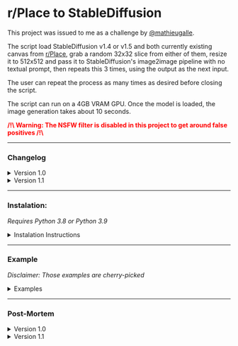 # r/Place to StableDiffusion

This project was issued to me as a challenge by [@mathieugalle](https://github.com/mathieugalle).

The script load StableDiffusion v1.4 or v1.5 and both currently existing canvas from [r/Place](https://www.reddit.com/r/place/), grab a random 32x32 slice from either of them, resize it to 512x512 and pass it to StableDiffusion's image2image pipeline with no textual prompt, then repeats this 3 times, using the output as the next input.

The user can repeat the process as many times as desired before closing the script.

The script can run on a 4GB VRAM GPU. Once the model is loaded, the image generation takes about 10 seconds.

**<span style='color:red;'>/!\\ Warning: The NSFW filter is disabled in this project to get around false positives /!\\</span>**

---
### Changelog

<details>
<summary>Version 1.0</summary>
- Initial Release<br>
</details>

<details>
<summary>Version 1.1</summary>
- ADD: Option to choose which model to load upon launching the script<br>
- ADD: Support for Stable Diffusion 1.5<br>
- CHANGE: the size of slices taken from r/Place canvas from 64x64 to 32x32<br>
- CHANGE: Inference steps revert back to default<br>
- CHANGE: Resize with `Image.Resampling.NEAREST`<br>
- FIX: Change strengh from 0.95 to 0.05<br>

</details>

---
### Instalation:

*Requires Python 3.8 or Python 3.9*
<details>
<summary>Instalation Instructions</summary>

Clone the repository on your machine, then run the following command to install all dependencies:
```bash
pip install -r requirements.txt
```
Then login with your huggingface account with the command (required to download the weights):
```bash
huggingface-cli login
```
From that point, you can either run `main.py` and let it download the weights from huggingface automatically. Or if you prefer, you can download them manually with either of the following command:
```bash
# For Stable Diffusion 1.4
git clone https://huggingface.co/CompVis/stable-diffusion-v1-4
# For Stable Diffusion 1.5
git clone https://huggingface.co/runwayml/stable-diffusion-v1-5
```
</details>


---
### Example
*Disclaimer: Those examples are cherry-picked*

<details>
<summary>Examples</summary>
<img src="examples/example_1.png" />
<img src="examples/example_2.png" />
<img src="examples/example_3.png" />
<img src="examples/example_4.png" />
</details>

---
### Post-Mortem

<details>
<summary>Version 1.0</summary>
This project has been for me the occasion to learn how to download and run a model hosted on Huggingface programtically and some basic image manipulation.

It also required a slight amount of optimization by loading the model only once, since this is the most time-consuming task, and then use it as many times as desired.

This is also my first time writing a proper README, and while I can sense there are still improvements to be made, this is a nice practice of communication skills.

I believe there should be as little steps as possible required for a user to run a script, which is why I aimed for only `huggingface-cli login` to be required for setup, and `python main.py` to run it.

In terms of improvement, I could probably wrap the entire thing in a class so that another library could use it programatically without having to load the model if they don't. For instance, if this is used as a command for a discord bot, it is unnecessary to load the model if it turns out no users call the command while the bot is running.<br>
I could perhaps have better results if I tweak the parameters a little more, 10 inference steps seems like a sweet spot, but 15 or 20 might yield better retults, the default however would often try too hard to give realistic results, while less than 10 steps barely change the input image.
</details>

<details>
<summary>Version 1.1</summary>
Well, one day after after pushing this project here. I found out Stable Diffusion 1.5 was now a thing. I'm not sure how much better it is, but I do get better results overall with it.

I also came to the realisation that I was using the Strengh parameter wrong when using the model, since I thought it meant how much I'm trying to preserve the original image, rather than how much noise I add onto it. So changing it from 0.95 to 0.05 drastically reduced the issue of changing the original image too much.

I didn't like that using a local model required editing one line in the code so I added a model selection at the start, leaving the option to use Stable Diffusion 1.4 as well since 1.5 seems to take an insanely longer time to download for the first time due to the large checkpoints file.

I also changed the amount of steps back to default since changing the strench helped avoiding the AI straying too much. And choose to take slices of 32x32 from the r/Place canvas instead of 64x64 since it seems to have less messy results overall.<br>
Following [@mathieugalle](https://github.com/mathieugalle)'s suggestion, I've also added `Image.Resampling.NEAREST` as an argument to Pillow's resize function.

If I'm going to update this further, I'll probably try to look into fine-tuning the model, in which case I'll probably release the fine-tuned model in the repository as well as removing the recursion.
</details>